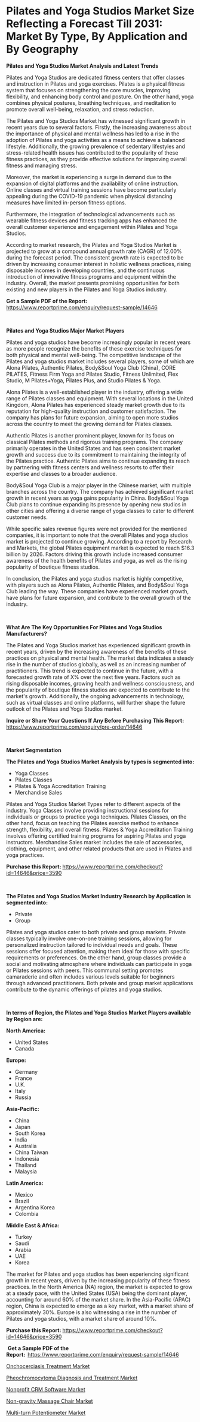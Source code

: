 <p><h1>Pilates and Yoga Studios Market Size Reflecting a Forecast Till 2031: Market By Type, By Application and By Geography</h1></p><p><strong>Pilates and Yoga Studios Market Analysis and Latest Trends</strong></p>
<p><p>Pilates and Yoga Studios are dedicated fitness centers that offer classes and instruction in Pilates and yoga exercises. Pilates is a physical fitness system that focuses on strengthening the core muscles, improving flexibility, and enhancing body control and posture. On the other hand, yoga combines physical postures, breathing techniques, and meditation to promote overall well-being, relaxation, and stress reduction.</p><p>The Pilates and Yoga Studios Market has witnessed significant growth in recent years due to several factors. Firstly, the increasing awareness about the importance of physical and mental wellness has led to a rise in the adoption of Pilates and yoga activities as a means to achieve a balanced lifestyle. Additionally, the growing prevalence of sedentary lifestyles and stress-related health issues has contributed to the popularity of these fitness practices, as they provide effective solutions for improving overall fitness and managing stress.</p><p>Moreover, the market is experiencing a surge in demand due to the expansion of digital platforms and the availability of online instruction. Online classes and virtual training sessions have become particularly appealing during the COVID-19 pandemic when physical distancing measures have limited in-person fitness options.</p><p>Furthermore, the integration of technological advancements such as wearable fitness devices and fitness tracking apps has enhanced the overall customer experience and engagement within Pilates and Yoga Studios.</p><p>According to market research, the Pilates and Yoga Studios Market is projected to grow at a compound annual growth rate (CAGR) of 12.00% during the forecast period. The consistent growth rate is expected to be driven by increasing consumer interest in holistic wellness practices, rising disposable incomes in developing countries, and the continuous introduction of innovative fitness programs and equipment within the industry. Overall, the market presents promising opportunities for both existing and new players in the Pilates and Yoga Studios industry.</p></p>
<p><strong>Get a Sample PDF of the Report:&nbsp;</strong> <a href="https://www.reportprime.com/enquiry/request-sample/14646">https://www.reportprime.com/enquiry/request-sample/14646</a></p>
<p>&nbsp;</p>
<p><strong>Pilates and Yoga Studios Major Market Players</strong></p>
<p><p>Pilates and yoga studios have become increasingly popular in recent years as more people recognize the benefits of these exercise techniques for both physical and mental well-being. The competitive landscape of the Pilates and yoga studios market includes several players, some of which are Alona Pilates, Authentic Pilates, Body&Soul Yoga Club (China), CORE PILATES, Fitness Firm Yoga and Pilates Studio, Fitness Unlimited, Flex Studio, M Pilates+Yoga, Pilates Plus, and Studio Pilates & Yoga.</p><p>Alona Pilates is a well-established player in the industry, offering a wide range of Pilates classes and equipment. With several locations in the United Kingdom, Alona Pilates has experienced steady market growth due to its reputation for high-quality instruction and customer satisfaction. The company has plans for future expansion, aiming to open more studios across the country to meet the growing demand for Pilates classes.</p><p>Authentic Pilates is another prominent player, known for its focus on classical Pilates methods and rigorous training programs. The company primarily operates in the United States and has seen consistent market growth and success due to its commitment to maintaining the integrity of the Pilates practice. Authentic Pilates aims to continue expanding its reach by partnering with fitness centers and wellness resorts to offer their expertise and classes to a broader audience.</p><p>Body&Soul Yoga Club is a major player in the Chinese market, with multiple branches across the country. The company has achieved significant market growth in recent years as yoga gains popularity in China. Body&Soul Yoga Club plans to continue expanding its presence by opening new studios in other cities and offering a diverse range of yoga classes to cater to different customer needs.</p><p>While specific sales revenue figures were not provided for the mentioned companies, it is important to note that the overall Pilates and yoga studios market is projected to continue growing. According to a report by Research and Markets, the global Pilates equipment market is expected to reach $16.3 billion by 2026. Factors driving this growth include increased consumer awareness of the health benefits of Pilates and yoga, as well as the rising popularity of boutique fitness studios.</p><p>In conclusion, the Pilates and yoga studios market is highly competitive, with players such as Alona Pilates, Authentic Pilates, and Body&Soul Yoga Club leading the way. These companies have experienced market growth, have plans for future expansion, and contribute to the overall growth of the industry.</p></p>
<p>&nbsp;</p>
<p><strong>What Are The Key Opportunities For Pilates and Yoga Studios Manufacturers?</strong></p>
<p><p>The Pilates and Yoga Studios market has experienced significant growth in recent years, driven by the increasing awareness of the benefits of these practices on physical and mental health. The market data indicates a steady rise in the number of studios globally, as well as an increasing number of practitioners. This trend is expected to continue in the future, with a forecasted growth rate of X% over the next five years. Factors such as rising disposable incomes, growing health and wellness consciousness, and the popularity of boutique fitness studios are expected to contribute to the market's growth. Additionally, the ongoing advancements in technology, such as virtual classes and online platforms, will further shape the future outlook of the Pilates and Yoga Studios market.</p></p>
<p><strong>Inquire or Share Your Questions If Any Before Purchasing This Report:</strong> <a href="https://www.reportprime.com/enquiry/pre-order/14646">https://www.reportprime.com/enquiry/pre-order/14646</a></p>
<p>&nbsp;</p>
<p><strong>Market Segmentation</strong></p>
<p><strong>The Pilates and Yoga Studios Market Analysis by types is segmented into:</strong></p>
<p><ul><li>Yoga Classes</li><li>Pilates Classes</li><li>Pilates & Yoga Accreditation Training</li><li>Merchandise Sales</li></ul></p>
<p><p>Pilates and Yoga Studios Market Types refer to different aspects of the industry. Yoga Classes involve providing instructional sessions for individuals or groups to practice yoga techniques. Pilates Classes, on the other hand, focus on teaching the Pilates exercise method to enhance strength, flexibility, and overall fitness. Pilates & Yoga Accreditation Training involves offering certified training programs for aspiring Pilates and yoga instructors. Merchandise Sales market includes the sale of accessories, clothing, equipment, and other related products that are used in Pilates and yoga practices.</p></p>
<p><strong>Purchase this Report:&nbsp;</strong><a href="https://www.reportprime.com/checkout?id=14646&price=3590">https://www.reportprime.com/checkout?id=14646&price=3590</a></p>
<p>&nbsp;</p>
<p><strong>The Pilates and Yoga Studios Market Industry Research by Application is segmented into:</strong></p>
<p><ul><li>Private</li><li>Group</li></ul></p>
<p><p>Pilates and yoga studios cater to both private and group markets. Private classes typically involve one-on-one training sessions, allowing for personalized instruction tailored to individual needs and goals. These sessions offer focused attention, making them ideal for those with specific requirements or preferences. On the other hand, group classes provide a social and motivating atmosphere where individuals can participate in yoga or Pilates sessions with peers. This communal setting promotes camaraderie and often includes various levels suitable for beginners through advanced practitioners. Both private and group market applications contribute to the dynamic offerings of pilates and yoga studios.</p></p>
<p>&nbsp;</p>
<p><strong>In terms of Region, the Pilates and Yoga Studios Market Players available by Region are:</strong></p>
<p>
    <p> <strong> North America: </strong>
        <ul>
            <li>United States</li>
            <li>Canada</li>
        </ul>
        </p> 
    <p> <strong> Europe: </strong>
        <ul>
            <li>Germany</li>
            <li>France</li>
            <li>U.K.</li>
            <li>Italy</li>
            <li>Russia</li>
        </ul>
        </p> 
    <p> <strong> Asia-Pacific: </strong>
        <ul>
            <li>China</li>
            <li>Japan</li>
            <li>South Korea</li>
            <li>India</li>
            <li>Australia</li>
            <li>China Taiwan</li>
            <li>Indonesia</li>
            <li>Thailand</li>
            <li>Malaysia</li>
        </ul>
        </p> 
    <p> <strong> Latin America: </strong>
        <ul>
            <li>Mexico</li>
            <li>Brazil</li>
            <li>Argentina Korea</li>
            <li>Colombia</li>
        </ul>
        </p> 
    <p> <strong> Middle East & Africa: </strong>
        <ul>
            <li>Turkey</li>
            <li>Saudi</li>
            <li>Arabia</li>
            <li>UAE</li>
            <li>Korea</li>
        </ul>
    </p>
    </p>
<p><p>The market for Pilates and yoga studios has been experiencing significant growth in recent years, driven by the increasing popularity of these fitness practices. In the North America (NA) region, the market is expected to grow at a steady pace, with the United States (USA) being the dominant player, accounting for around 60% of the market share. In the Asia-Pacific (APAC) region, China is expected to emerge as a key market, with a market share of approximately 30%. Europe is also witnessing a rise in the number of Pilates and yoga studios, with a market share of around 10%.</p></p>
<p><strong>Purchase this Report: </strong><a href="https://www.reportprime.com/checkout?id=14646&price=3590">https://www.reportprime.com/checkout?id=14646&price=3590</a></p>
<p>&nbsp;<strong>Get a Sample PDF of the Report:&nbsp;&nbsp;</strong><a href="https://www.reportprime.com/enquiry/request-sample/14646">https://www.reportprime.com/enquiry/request-sample/14646</a></p>
<p><strong></strong></p>
<p><p><a href="https://medium.com/@jeanlopez1945/onchocerciasis-treatment-market-analysis-its-cagr-market-segmentation-and-global-industry-a72794ec7506">Onchocerciasis Treatment Market</a></p><p><a href="https://medium.com/@jeanlopez1945/pheochromocytoma-diagnosis-and-treatment-market-share-evolution-and-market-growth-trends-2023-2fb6d61a9001">Pheochromocytoma Diagnosis and Treatment Market</a></p><p><a href="https://www.linkedin.com/pulse/nonprofit-crm-software-market-size-share-global-analysis-a5eoe?trackingId=rmcQaQmpSFCXTY67MAxpNQ%3D%3D">Nonprofit CRM Software Market</a></p><p><a href="https://www.linkedin.com/pulse/non-gravity-massage-chair-market-dynamics-2024-2031-also-its-litke?trackingId=ozJ0eJkbSlKU5HolOTLqWg%3D%3D">Non-gravity Massage Chair Market</a></p><p><a href="https://www.linkedin.com/pulse/insights-multi-turn-potentiometer-market-size-analysing-ccwfe?trackingId=6ApJl15BTBuKbNT9LqdJKw%3D%3D">Multi-turn Potentiometer Market</a></p></p>